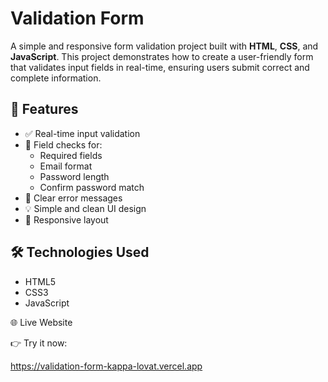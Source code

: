 # Validation Form

A simple and responsive form validation project built with **HTML**, **CSS**, and **JavaScript**. This project demonstrates how to create a user-friendly form that validates input fields in real-time, ensuring users submit correct and complete information.

## 🚀 Features

- ✅ Real-time input validation
- 📌 Field checks for:
  - Required fields
  - Email format
  - Password length
  - Confirm password match
- 🧠 Clear error messages
- 💡 Simple and clean UI design
- 📱 Responsive layout

## 🛠️ Technologies Used

- HTML5
- CSS3
- JavaScript


🌐 Live Website

👉 Try it now:

https://validation-form-kappa-lovat.vercel.app

